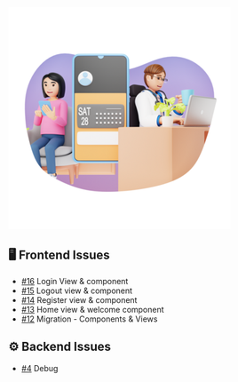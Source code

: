 ![Project Screenshot](https://github.com/tgilly93/Full_Stack_Med_App_V2/blob/main/images/Full_Stack_Med_App_V2_thumb.png?raw=true)

## 🖥️ Frontend Issues

<!-- FRONTEND-ISSUES-START -->
- [#16](https://github.com/tgilly93/Full_Stack_Med_App_V2/issues/16) Login View & component
- [#15](https://github.com/tgilly93/Full_Stack_Med_App_V2/issues/15) Logout view & component
- [#14](https://github.com/tgilly93/Full_Stack_Med_App_V2/issues/14) Register view & component
- [#13](https://github.com/tgilly93/Full_Stack_Med_App_V2/issues/13) Home view & welcome component
- [#12](https://github.com/tgilly93/Full_Stack_Med_App_V2/issues/12) Migration - Components & Views
<!-- FRONTEND-ISSUES-END -->

## ⚙️ Backend Issues

<!-- BACKEND-ISSUES-START -->
- [#4](https://github.com/tgilly93/Full_Stack_Med_App_V2/issues/4) Debug
<!-- BACKEND-ISSUES-END -->
